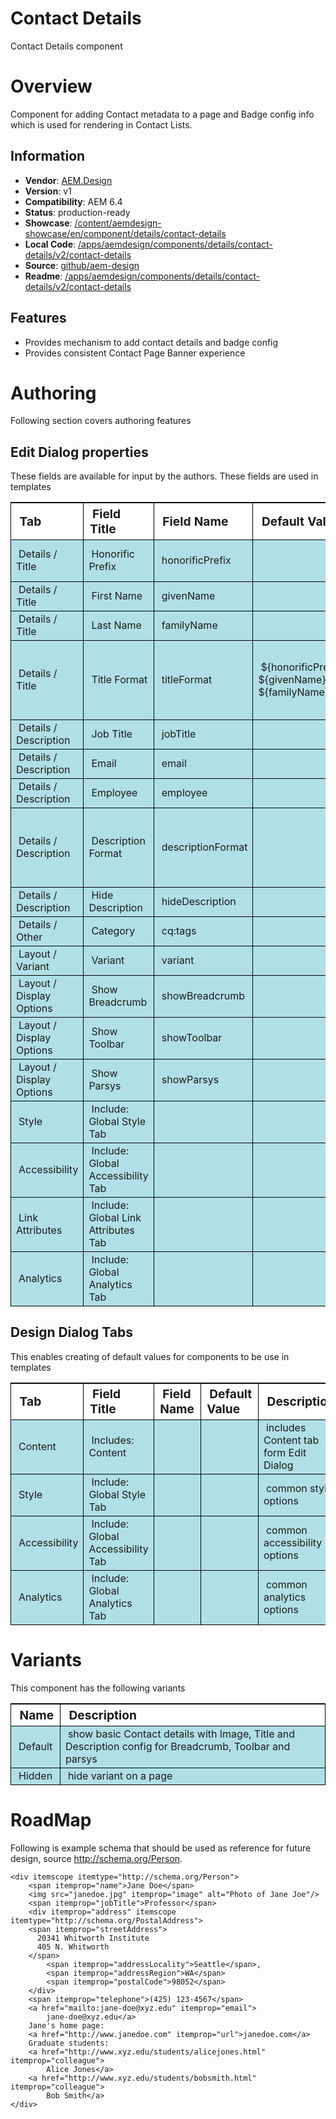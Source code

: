 Contact Details
===============

Contact Details component

# Overview

Component for adding Contact metadata to a page and Badge config info which is used for rendering in Contact Lists.

## Information
* **Vendor**: [AEM.Design](http://aem.design)
* **Version**: v1
* **Compatibility**: AEM 6.4
* **Status**: production-ready
* **Showcase**: [/content/aemdesign-showcase/en/component/details/contact-details](/content/aemdesign-showcase/en/component/details/contact-details.html?wcmmode=disabled)
* **Local Code**: [/apps/aemdesign/components/details/contact-details/v2/contact-details](/crx/de/#/apps/aemdesign/components/details/contact-details/v2/contact-details)
* **Source**: [github/aem-design](https://github.com/aem-design/aemdesign-aem-common/tree/master/src/main/content/jcr_root/apps/aemdesign/components/details/contact-details/v2/contact-details)
* **Readme**: [/apps/aemdesign/components/details/contact-details/v2/contact-details](/mnt/overlay/wcm/core/content/sites/components/details.html/apps/aemdesign/components/details/contact-details/v2/contact-details)


## Features
* Provides mechanism to add contact details and badge config
* Provides consistent Contact Page Banner experience

# Authoring

Following section covers authoring features

## Edit Dialog properties

These fields are available for input by the authors. These fields are used in templates

<table style="border-spacing: 1px;border-collapse: separate;width: 100.0%;text-align: left;background-color: black; text-indent: 4px;">
    <thead style="background-color: white;font-size: larger;">
        <tr>
            <th style="width: 8%;">Tab</th>
            <th style="width: 14%;">Field Title</th>
            <th style="width: 8%;">Field Name</th>
            <th style="width: 8%;">Default Value</th>
            <th>Description</th>
        </tr>
    </thead>
    <tbody style="background-color: #b0e0e6;">
        <tr>
            <td>Details / Title</td>
            <td>Honorific Prefix</td>
            <td>honorificPrefix</td>
            <td></td>
            <td>An honorific prefix preceding a Person's name such as Dr/Mrs/Mr.</td>
        </tr>
        <tr>
            <td>Details / Title</td>
            <td>First Name</td>
            <td>givenName</td>
            <td></td>
            <td></td>
        </tr>
        <tr>
            <td>Details / Title</td>
            <td>Last Name</td>
            <td>familyName</td>
            <td></td>
            <td></td>
        </tr>
        <tr>
            <td>Details / Title</td>
            <td>Title Format</td>
            <td>titleFormat</td>
            <td>${honorificPrefix} ${givenName} ${familyName}</td>
            <td>Format of Title to be used for display.<br>Configure templates in <a href="/libs/cq/tagging/gui/content/tags.html/content/cq:tags/aemdesign/component-style-theme/details/contact-details/format/title">component-style-theme/details/contact-details/format/title</a></td>
        </tr>
        <tr>
            <td>Details / Description</td>
            <td>Job Title</td>
            <td>jobTitle</td>
            <td></td>
            <td></td>
        </tr>
        <tr>
            <td>Details / Description</td>
            <td>Email</td>
            <td>email</td>
            <td></td>
            <td></td>
        </tr>
        <tr>
            <td>Details / Description</td>
            <td>Employee</td>
            <td>employee</td>
            <td></td>
            <td></td>
        </tr>
        <tr>
            <td>Details / Description</td>
            <td>Description Format</td>
            <td>descriptionFormat</td>
            <td></td>
            <td>Format of Description to be used for display.<br>Configure templates in <a href="/libs/cq/tagging/gui/content/tags.html/content/cq:tags/aemdesign/component-style-theme/details/contact-details/format/description">component-style-theme/details/contact-details/format/description</a></td>
        </tr>
        <tr>
            <td>Details / Description</td>
            <td>Hide Description</td>
            <td>hideDescription</td>
            <td></td>
            <td></td>
        </tr>
        <tr>
            <td>Details / Other</td>
            <td>Category</td>
            <td>cq:tags</td>
            <td></td>
            <td>Tags</td>
        </tr>
        <tr>
            <td>Layout / Variant</td>
            <td>Variant</td>
            <td>variant</td>
            <td></td>
            <td>defines which variant to use</td>
        </tr>
        <tr>
            <td>Layout / Display Options</td>
            <td>Show Breadcrumb</td>
            <td>showBreadcrumb</td>
            <td></td>
            <td>show breadcrumb above title</td>
        </tr>
        <tr>
            <td>Layout / Display Options</td>
            <td>Show Toolbar</td>
            <td>showToolbar</td>
            <td></td>
            <td>show toolbar above title</td>
        </tr>
        <tr>
            <td>Layout / Display Options</td>
            <td>Show Parsys</td>
            <td>showParsys</td>
            <td></td>
            <td>show parsys after title</td>
        </tr>
        <tr>
            <td>Style</td>
            <td>Include: Global Style Tab</td>
            <td></td>
            <td></td>
            <td>common style options</td>
        </tr>
        <tr>
            <td>Accessibility</td>
            <td>Include: Global Accessibility Tab</td>
            <td></td>
            <td></td>
            <td>common accessibility options</td>
        </tr>
        <tr>
            <td>Link Attributes</td>
            <td>Include: Global Link Attributes Tab</td>
            <td></td>
            <td></td>
            <td>common link attributes</td>
        </tr>
        <tr>
            <td>Analytics</td>
            <td>Include: Global Analytics Tab</td>
            <td></td>
            <td></td>
            <td>common analytics options</td>
        </tr>
    </tbody>
</table>


## Design Dialog Tabs

This enables creating of default values for components to be use in templates

<table style="border-spacing: 1px;border-collapse: separate;width: 100.0%;text-align: left;background-color: black; text-indent: 4px;">
    <thead style="background-color: white;font-size: larger;">
        <tr>
            <th style="width: 8%;">Tab</th>
            <th style="width: 14%;">Field Title</th>
            <th style="width: 8%;">Field Name</th>
            <th style="width: 8%;">Default Value</th>
            <th>Description</th>
        </tr>
    </thead>
    <tbody style="background-color: #b0e0e6;">
        <tr>
            <td>Content</td>
            <td>Includes: Content</td>
            <td></td>
            <td></td>
            <td>includes Content tab form Edit Dialog</td>
        </tr>
        <tr>
            <td>Style</td>
            <td>Include: Global Style Tab</td>
            <td></td>
            <td></td>
            <td>common style options</td>
        </tr>
        <tr>
            <td>Accessibility</td>
            <td>Include: Global Accessibility Tab</td>
            <td></td>
            <td></td>
            <td>common accessibility options</td>
        </tr>
        <tr>
            <td>Analytics</td>
            <td>Include: Global Analytics Tab</td>
            <td></td>
            <td></td>
            <td>common analytics options</td>
        </tr>
    </tbody>
</table>

# Variants

This component has the following variants

<table style="border-spacing: 1px;border-collapse: separate;width: 100.0%;text-align: left;background-color: black; text-indent: 4px;">
    <thead style="background-color: white;font-size: larger;">
        <tr>
            <th style="width: 8%;">Name</th>
            <th>Description</th>
        </tr>
    </thead>
    <tbody style="background-color: #b0e0e6;">
        <tr>
            <td>Default</td>
            <td>show basic Contact details with Image, Title and Description config for Breadcrumb, Toolbar and parsys</td>
        </tr>
        <tr>
            <td>Hidden</td>
            <td>hide variant on a page</td>
        </tr>
    </tbody>
</table>


# RoadMap

Following is example schema that should be used as reference for future design, source <a href="http://schema.org/Person">http://schema.org/Person</a>.

    <div itemscope itemtype="http://schema.org/Person">
        <span itemprop="name">Jane Doe</span>
        <img src="janedoe.jpg" itemprop="image" alt="Photo of Jane Joe"/>
        <span itemprop="jobTitle">Professor</span>
        <div itemprop="address" itemscope itemtype="http://schema.org/PostalAddress">
        <span itemprop="streetAddress">
          20341 Whitworth Institute
          405 N. Whitworth
        </span>
            <span itemprop="addressLocality">Seattle</span>,
            <span itemprop="addressRegion">WA</span>
            <span itemprop="postalCode">98052</span>
        </div>
        <span itemprop="telephone">(425) 123-4567</span>
        <a href="mailto:jane-doe@xyz.edu" itemprop="email">
            jane-doe@xyz.edu</a>
        Jane's home page:
        <a href="http://www.janedoe.com" itemprop="url">janedoe.com</a>
        Graduate students:
        <a href="http://www.xyz.edu/students/alicejones.html" itemprop="colleague">
            Alice Jones</a>
        <a href="http://www.xyz.edu/students/bobsmith.html" itemprop="colleague">
            Bob Smith</a>
    </div>

<p></p>